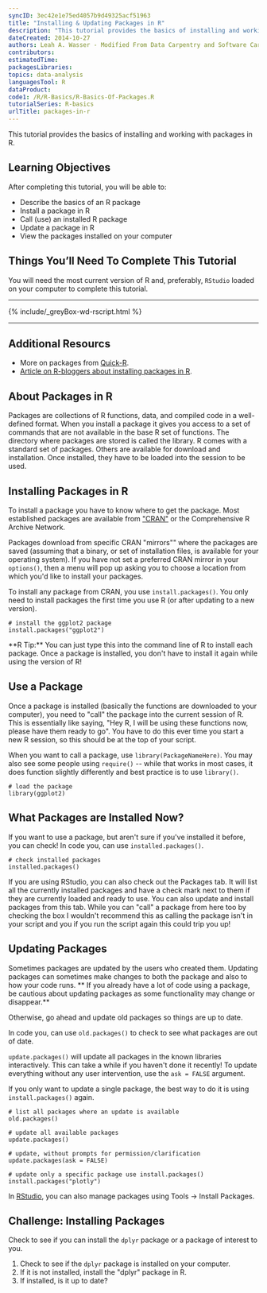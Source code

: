 ```yaml
---
syncID: 3ec42e1e75ed4057b9d49325acf51963
title: "Installing & Updating Packages in R"
description: "This tutorial provides the basics of installing and working with packages in R."
dateCreated: 2014-10-27
authors: Leah A. Wasser - Modified From Data Carpentry and Software Carpentry 
contributors:
estimatedTime:
packagesLibraries:
topics: data-analysis
languagesTool: R
dataProduct:
code1: /R/R-Basics/R-Basics-Of-Packages.R
tutorialSeries: R-basics
urlTitle: packages-in-r
---
```


This tutorial provides the basics of installing and working with packages in R.

<div id="ds-objectives" markdown="1">

## Learning Objectives
After completing this tutorial, you will be able to: 

* Describe the basics of an R package
* Install a package in R
* Call (use) an installed R package
* Update a package in R
* View the packages installed on your computer 

## Things You’ll Need To Complete This Tutorial
You will need the most current version of R and, preferably, `RStudio` loaded
on your computer to complete this tutorial.

****

{% include/_greyBox-wd-rscript.html %}
***

## Additional Resourcs

* More on packages from <a href="http://www.statmethods.net/interface/packages.html" target="_blank">Quick-R</a>.
* <a href="http://www.r-bloggers.com/installing-r-packages/" target="_blank">Article on R-bloggers about installing packages in R</a>. 

</div>

## About Packages in R

Packages are collections of R functions, data, and compiled code in a 
well-defined format. When you install a package it gives you access to a set 
of commands that are not available in the base R set of functions. The directory
where packages are stored is called the library. R comes with a standard set of 
packages. Others are available for download and installation. Once installed, 
they have to be loaded into the session to be used.

## Installing Packages in R
To install a package you have to know where to get the package.  Most established
packages are available from 
<a href="http://cran.r-project.org/" target="_blank">"CRAN"</a> or the Comprehensive
R Archive Network. 

Packages download from specific CRAN "mirrors"" where the packages are saved 
(assuming that a binary, or set of installation files, is available for your 
operating system). If you have not set a preferred CRAN mirror in your 
`options()`, then a menu will pop up asking you to choose a location from which 
you'd like to install your packages.

To install any package from CRAN, you use `install.packages()`.  You only need to 
install packages the first time you use R (or after updating to a new version). 


    # install the ggplot2 package
    install.packages("ggplot2")  

<div id="ds-dataTip" markdown="1">
<i class="fa fa-star"></i>**R Tip:** You can just type this into the command 
line of R to install each package. Once a package is installed, you don't have 
to install it again while using the version of R!
</div>


## Use a Package

Once a package is installed (basically the functions are downloaded to your 
computer), you need to "call" the package into the current session of R.  This 
is essentially like saying, "Hey R, I will be using these functions now, please 
have them ready to go".  You have to do this ever time you start a new R session,
so this should be at the top of your script. 

When you want to call a package, use `library(PackageNameHere)`. You may also 
see some people using `require()` -- while that works in most cases, it does 
function slightly differently and best practice is to use `library()`.  


    # load the package
    library(ggplot2)
 
## What Packages are Installed Now? 

If you want to use a package, but aren't sure if you've installed it before,
you can check! In code you, can use `installed.packages()`.  


    # check installed packages
    installed.packages()

If you are using RStudio, you can also check out the Packages tab. It will list
all the currently installed packages and have a check mark next to them if they 
are currently loaded and ready to use. You can also update and install packages
from this tab.  While you can "call" a package from here too by checking the box
I wouldn't recommend this as calling the package isn't in your script and you 
if you run the script again this could trip you up!

## Updating Packages

Sometimes packages are updated by the users who created them. Updating packages 
can sometimes make changes to both the package and also to how your code runs. 
** If you already have a lot of code using a package, be cautious about updating 
packages as some functionality may change or disappear.**  

Otherwise, go ahead and update old packages so things are up to date.

In code you, can use `old.packages()` to check to see what packages are out of 
date. 

`update.packages()` will update all packages in the known libraries 
interactively. This can take a while if you haven't done it recently! To update 
everything without any user intervention, use the `ask = FALSE` argument.

If you only want to update a single package, the best way to do it is using
`install.packages()` again.


    # list all packages where an update is available
    old.packages()
    
    # update all available packages
    update.packages()
    
    # update, without prompts for permission/clarification
    update.packages(ask = FALSE)
    
    # update only a specific package use install.packages()
    install.packages("plotly")

In <a href="http://www.rstudio.com/" target="_blank">RStudio</a>, you can also 
manage packages using Tools -> Install Packages.

<div id="ds-challenge" markdown="1">

## Challenge: Installing Packages

Check to see if you can install the `dplyr` package or a package of interest to
you. 

1. Check to see if the `dplyr` package is installed on your computer.
1. If it is not installed, install the "dplyr" package in R.
1. If installed, is it up to date? 

</div>




